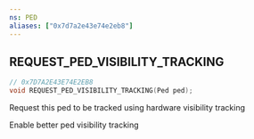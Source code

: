 ```yaml
---
ns: PED
aliases: ["0x7d7a2e43e74e2eb8"]
---
```

## REQUEST_PED_VISIBILITY_TRACKING

```c
// 0x7D7A2E43E74E2EB8
void REQUEST_PED_VISIBILITY_TRACKING(Ped ped);
```

Request this ped to be tracked using hardware visibility tracking

Enable better ped visibility tracking

